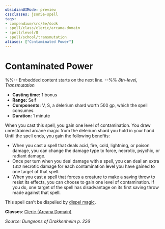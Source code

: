 ```yaml
---
obsidianUIMode: preview
cssclasses: json5e-spell
tags:
- compendium/src/5e/dodk
- spell/class/cleric/arcana-domain
- spell/level/8
- spell/school/transmutation
aliases: ["Contaminated Power"]
---
```

# Contaminated Power
%%-- Embedded content starts on the next line. --%%
*8th-level, Transmutation*  

- **Casting time:** 1 bonus
- **Range:** Self
- **Components:** V, S, a delerium shard worth 500 gp, which the spell consumes
- **Duration:** 1 minute

When you cast this spell, you gain one level of contamination. You draw unrestrained arcane magic from the delerium shard you hold in your hand. Until the spell ends, you gain the following benefits:

- When you cast a spell that deals acid, fire, cold, lightning, or poison damage, you can change the damage type to force, necrotic, psychic, or radiant damage.  
- Once per turn when you deal damage with a spell, you can deal an extra `1d12` necrotic damage for each contamination level you have gained to one target of that spell.  
- When you cast a spell that forces a creature to make a saving throw to resist its effects, you can choose to gain one level of contamination. If you do, one target of the spell has disadvantage on its first saving throw made against that spell.  

This spell can't be dispelled by [dispel magic](/Systems/5e/spells/dispel-magic.md).

**Classes**: [Cleric (Arcana Domain)](/Systems/5e/classes/cleric-arcana-domain-scag.md)

*Source: Dungeons of Drakkenheim p. 226*